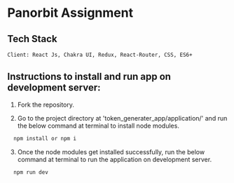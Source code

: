 # Panorbit Assignment


## Tech Stack

```bash
Client: React Js, Chakra UI, Redux, React-Router, CSS, ES6+
```




## Instructions to install and run app on development server: 

 1. Fork the repository.

 2. Go to the project directory at 'token_generater_app/application/' and run the below command at terminal to install node modules.

```bash
  npm install or npm i
```
 3. Once the node modules get installed successfully, run the below command at terminal to run the application on development server.
```bash
  npm run dev
```

 

